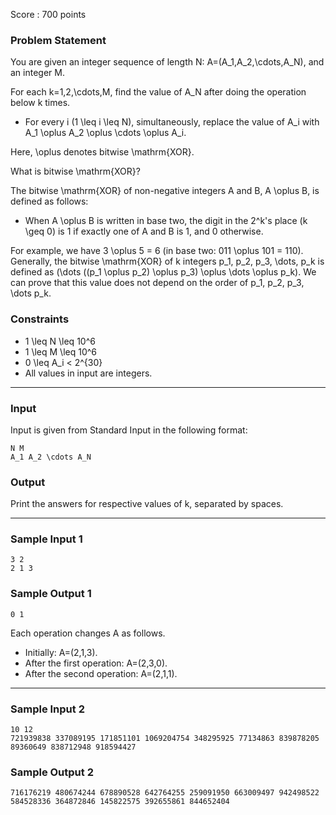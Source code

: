 Score : 700 points

### Problem Statement

You are given an integer sequence of length N: A=(A\_1,A\_2,\cdots,A\_N), and an integer M.

For each k=1,2,\cdots,M, find the value of A\_N after doing the operation below k times.

* For every i (1 \leq i \leq N), simultaneously, replace the value of A\_i with A\_1 \oplus A\_2 \oplus \cdots \oplus A\_i.

Here, \oplus denotes bitwise \mathrm{XOR}.

What is bitwise \mathrm{XOR}?

The bitwise \mathrm{XOR} of non-negative integers A and B, A \oplus B, is defined as follows:

* When A \oplus B is written in base two, the digit in the 2^k's place (k \geq 0) is 1 if exactly one of A and B is 1, and 0 otherwise.

For example, we have 3 \oplus 5 = 6 (in base two: 011 \oplus 101 = 110).  
Generally, the bitwise \mathrm{XOR} of k integers p\_1, p\_2, p\_3, \dots, p\_k is defined as (\dots ((p\_1 \oplus p\_2) \oplus p\_3) \oplus \dots \oplus p\_k). We can prove that this value does not depend on the order of p\_1, p\_2, p\_3, \dots p\_k.

### Constraints

* 1 \leq N \leq 10^6
* 1 \leq M \leq 10^6
* 0 \leq A\_i < 2^{30}
* All values in input are integers.

---

### Input

Input is given from Standard Input in the following format:

```
N M
A_1 A_2 \cdots A_N
```

### Output

Print the answers for respective values of k, separated by spaces.

---

### Sample Input 1

```
3 2
2 1 3
```

### Sample Output 1

```
0 1
```

Each operation changes A as follows.

* Initially: A=(2,1,3).
* After the first operation: A=(2,3,0).
* After the second operation: A=(2,1,1).

---

### Sample Input 2

```
10 12
721939838 337089195 171851101 1069204754 348295925 77134863 839878205 89360649 838712948 918594427
```

### Sample Output 2

```
716176219 480674244 678890528 642764255 259091950 663009497 942498522 584528336 364872846 145822575 392655861 844652404
```